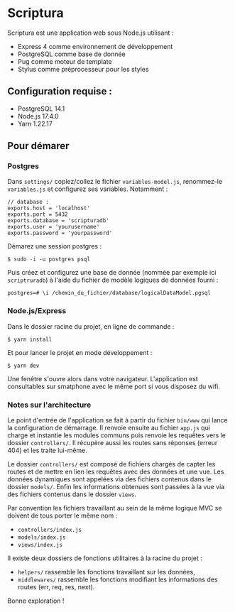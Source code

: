 # Scriptura

Scriptura est une application web sous Node.js utilisant :
* Express 4 comme environnement de développement
* PostgreSQL comme base de donnée
* Pug comme moteur de template
* Stylus comme préprocesseur pour les styles

## Configuration requise :

* PostgreSQL 14.1
* Node.js 17.4.0
* Yarn 1.22.17

## Pour démarer

### Postgres

Dans `settings/` copiez/collez le fichier `variables-model.js`, renommez-le `variables.js` et configurez ses variables. Notamment :

```
// database :
exports.host = 'localhost'
exports.port = 5432
exports.database = 'scripturadb'
exports.user = 'yourusername'
exports.password = 'yourpassword'
```

Démarez une session postgres :

```
$ sudo -i -u postgres psql
```

Puis créez et configurez une base de donnée (nommée par exemple ici `scriptruradb`) à l'aide du fichier de modèle logiques de données fourni :

```
postgres=# \i /chemin_du_fichier/database/logicalDataModel.pgsql
```

### Node.js/Express

Dans le dossier racine du projet, en ligne de commande :

```
$ yarn install
```

Et pour lancer le projet en mode développement :

```
$ yarn dev
```

Une fenêtre s'ouvre alors dans votre navigateur. L'application est consultables sur smatphone avec le même port si vous disposez du wifi.

### Notes sur l'architecture

Le point d'entrée de l'application se fait à partir du fichier `bin/www` qui lance la configuration de démarrage. Il renvoie ensuite au fichier `app.js` qui charge et instantie les modules communs puis renvoie les requêtes vers le dossier `controllers/`. Il récupère aussi les routes sans réponses (erreur 404) et les traite lui-même.

Le dossier `controllers/` est composé de fichiers chargés de capter les routes et de mettre en lien les requêtes avec des données et une vue. Les données dynamiques sont appelées via des fichiers contenus dans le dossier `models/`. Enfin les informations obtenues sont passées à la vue via des fichiers contenus dans le dossier `views`.

Par convention les fichiers travaillant au sein de la même logique MVC se doivent de tous porter le même nom :
- `controllers/index.js`
- `models/index.js`
- `views/index.js`

Il existe deux dossiers de fonctions utilitaires à la racine du projet :
- `helpers/` rassemble les fonctions travaillant sur les données,
- `middlewares/` rassemble les fonctions modifiant les informations des routes (err, req, res, next).

Bonne exploration !

